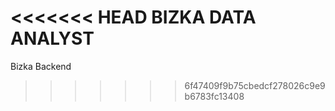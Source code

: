 <<<<<<< HEAD
BIZKA DATA ANALYST
=======
Bizka Backend 
>>>>>>> 6f47409f9b75cbedcf278026c9e9b6783fc13408
